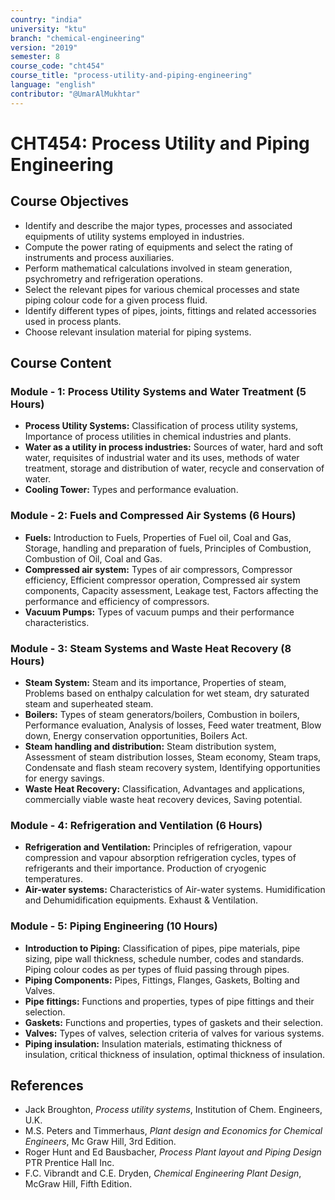```yaml
---
country: "india"
university: "ktu"
branch: "chemical-engineering"
version: "2019"
semester: 8
course_code: "cht454"
course_title: "process-utility-and-piping-engineering"
language: "english"
contributor: "@UmarAlMukhtar"
---
```


# CHT454: Process Utility and Piping Engineering

## Course Objectives

- Identify and describe the major types, processes and associated equipments of utility systems employed in industries.
- Compute the power rating of equipments and select the rating of instruments and process auxiliaries.
- Perform mathematical calculations involved in steam generation, psychrometry and refrigeration operations.
- Select the relevant pipes for various chemical processes and state piping colour code for a given process fluid.
- Identify different types of pipes, joints, fittings and related accessories used in process plants.
- Choose relevant insulation material for piping systems.

## Course Content

### Module - 1: Process Utility Systems and Water Treatment (5 Hours)

- **Process Utility Systems:** Classification of process utility systems, Importance of process utilities in chemical industries and plants.
- **Water as a utility in process industries:** Sources of water, hard and soft water, requisites of industrial water and its uses, methods of water treatment, storage and distribution of water, recycle and conservation of water.
- **Cooling Tower:** Types and performance evaluation.

### Module - 2: Fuels and Compressed Air Systems (6 Hours)

- **Fuels:** Introduction to Fuels, Properties of Fuel oil, Coal and Gas, Storage, handling and preparation of fuels, Principles of Combustion, Combustion of Oil, Coal and Gas.
- **Compressed air system:** Types of air compressors, Compressor efficiency, Efficient compressor operation, Compressed air system components, Capacity assessment, Leakage test, Factors affecting the performance and efficiency of compressors.
- **Vacuum Pumps:** Types of vacuum pumps and their performance characteristics.

### Module - 3: Steam Systems and Waste Heat Recovery (8 Hours)

- **Steam System:** Steam and its importance, Properties of steam, Problems based on enthalpy calculation for wet steam, dry saturated steam and superheated steam.
- **Boilers:** Types of steam generators/boilers, Combustion in boilers, Performance evaluation, Analysis of losses, Feed water treatment, Blow down, Energy conservation opportunities, Boilers Act.
- **Steam handling and distribution:** Steam distribution system, Assessment of steam distribution losses, Steam economy, Steam traps, Condensate and flash steam recovery system, Identifying opportunities for energy savings.
- **Waste Heat Recovery:** Classification, Advantages and applications, commercially viable waste heat recovery devices, Saving potential.

### Module - 4: Refrigeration and Ventilation (6 Hours)

- **Refrigeration and Ventilation:** Principles of refrigeration, vapour compression and vapour absorption refrigeration cycles, types of refrigerants and their importance. Production of cryogenic temperatures.
- **Air-water systems:** Characteristics of Air-water systems. Humidification and Dehumidification equipments. Exhaust & Ventilation.

### Module - 5: Piping Engineering (10 Hours)

- **Introduction to Piping:** Classification of pipes, pipe materials, pipe sizing, pipe wall thickness, schedule number, codes and standards. Piping colour codes as per types of fluid passing through pipes.
- **Piping Components:** Pipes, Fittings, Flanges, Gaskets, Bolting and Valves.
- **Pipe fittings:** Functions and properties, types of pipe fittings and their selection.
- **Gaskets:** Functions and properties, types of gaskets and their selection.
- **Valves:** Types of valves, selection criteria of valves for various systems.
- **Piping insulation:** Insulation materials, estimating thickness of insulation, critical thickness of insulation, optimal thickness of insulation.

## References

- Jack Broughton, _Process utility systems_, Institution of Chem. Engineers, U.K.
- M.S. Peters and Timmerhaus, _Plant design and Economics for Chemical Engineers_, Mc Graw Hill, 3rd Edition.
- Roger Hunt and Ed Bausbacher, _Process Plant layout and Piping Design_ PTR Prentice Hall Inc.
- F.C. Vibrandt and C.E. Dryden, _Chemical Engineering Plant Design_, McGraw Hill, Fifth Edition.
